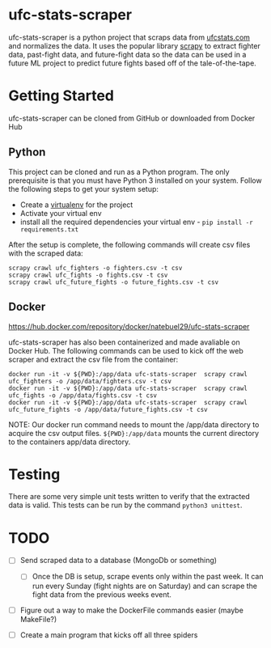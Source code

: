 # ufc-stats-scraper

ufc-stats-scraper is a python project that scraps data from [ufcstats.com](http://ufcstats.com/statistics/events/completed) and normalizes the data. It uses the popular library [scrapy](https://scrapy.org/) to extract fighter data, past-fight data, and future-fight data so the data can be used in a future ML project to predict future fights based off of the tale-of-the-tape.

# Getting Started
ufc-stats-scraper can be cloned from GitHub or downloaded from Docker Hub

## Python 
This project can be cloned and run as a Python program. The only prerequisite is that you must have Python 3 installed on your system. Follow the following steps to get your system setup:

- Create a [virtualenv](https://docs.python.org/3/tutorial/venv.html) for the project
- Activate your virtual env
- install all the required dependencies your virtual env - `pip install -r requirements.txt`

After the setup is complete, the following commands will create csv files with the scraped data:

```
scrapy crawl ufc_fighters -o fighters.csv -t csv
scrapy crawl ufc_fights -o fights.csv -t csv
scrapy crawl ufc_future_fights -o future_fights.csv -t csv
```
## Docker

https://hub.docker.com/repository/docker/natebuel29/ufc-stats-scraper

ufc-stats-scraper has also been containerized and made avaliable on Docker Hub. The following commands can be used to kick off the web scraper and extract the csv file from the container:

```
docker run -it -v ${PWD}:/app/data ufc-stats-scraper  scrapy crawl ufc_fighters -o /app/data/fighters.csv -t csv
docker run -it -v ${PWD}:/app/data ufc-stats-scraper  scrapy crawl ufc_fights -o /app/data/fights.csv -t csv
docker run -it -v ${PWD}:/app/data ufc-stats-scraper  scrapy crawl ufc_future_fights -o /app/data/future_fights.csv -t csv
```

NOTE: Our docker run command needs to mount the /app/data directory to acquire the csv output files. `${PWD}:/app/data` mounts the current directory to the containers app/data directory.

# Testing

There are some very simple unit tests written to verify that the extracted data is valid. This tests can be run by the command `python3 unittest`.

# TODO

- [ ] Send scraped data to a database (MongoDb or something)
    - [ ] Once the DB is setup, scrape events only within the past week. It can run every Sunday (fight nights are on Saturday) and can scrape the fight data from the previous weeks event.
- [ ] Figure out a way to make the DockerFile commands easier (maybe MakeFile?)
- [ ] Create a main program that kicks off all three spiders
 